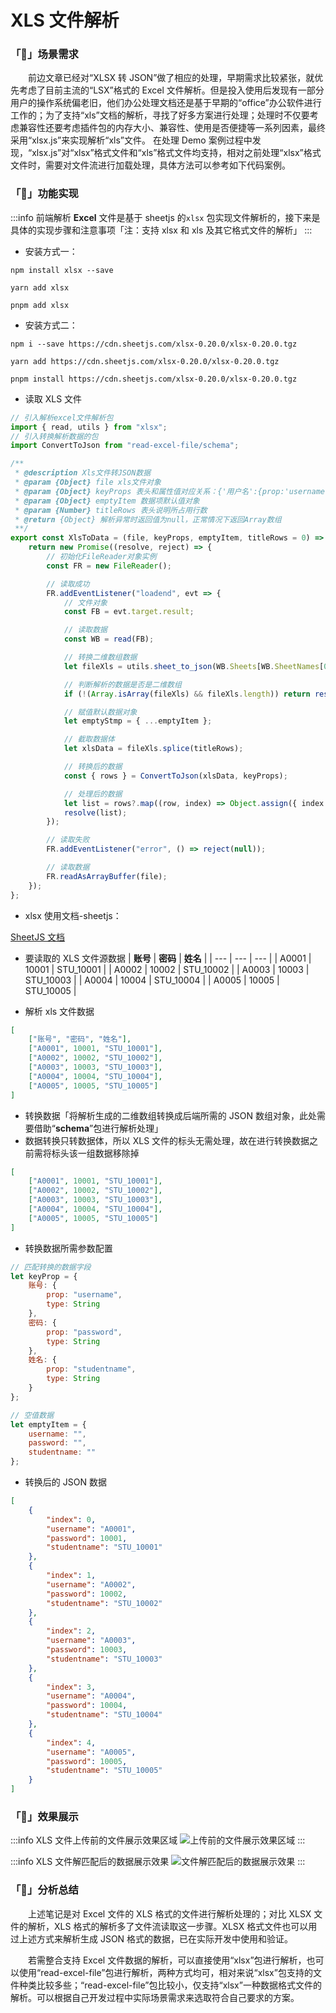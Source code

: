# XLS 文件解析

### 「🚀」场景需求

&emsp;&emsp;前边文章已经对“XLSX 转 JSON”做了相应的处理，早期需求比较紧张，就优先考虑了目前主流的“LSX”格式的 Excel 文件解析。但是投入使用后发现有一部分用户的操作系统偏老旧，他们办公处理文档还是基于早期的“office”办公软件进行工作的；为了支持“xls”文档的解析，寻找了好多方案进行处理；处理时不仅要考虑兼容性还要考虑插件包的内存大小、兼容性、使用是否便捷等一系列因素，最终采用“xlsx.js”来实现解析“xls”文件。
在处理 Demo 案例过程中发现，“xlsx.js”对“xlsx”格式文件和“xls”格式文件均支持，相对之前处理“xlsx”格式文件时，需要对文件流进行加载处理，具体方法可以参考如下代码案例。

### 「🚢」功能实现

:::info
前端解析 **Excel** 文件是基于 sheetjs 的`xlsx` 包实现文件解析的，接下来是具体的实现步骤和注意事项「注：支持 xlsx 和 xls 及其它格式文件的解析」
:::

-   安装方式一：

```shell title="方式一"
npm install xlsx --save

yarn add xlsx

pnpm add xlsx
```

-   安装方式二：

```shell title="方式二"
npm i --save https://cdn.sheetjs.com/xlsx-0.20.0/xlsx-0.20.0.tgz

yarn add https://cdn.sheetjs.com/xlsx-0.20.0/xlsx-0.20.0.tgz

pnpm install https://cdn.sheetjs.com/xlsx-0.20.0/xlsx-0.20.0.tgz
```

-   读取 XLS 文件

```js title="读取文件"
// 引入解析excel文件解析包
import { read, utils } from "xlsx";
// 引入转换解析数据的包
import ConvertToJson from "read-excel-file/schema";

/**
 * @description Xls文件转JSON数据
 * @param {Object} file xls文件对象
 * @param {Object} keyProps 表头和属性值对应关系：{'用户名':{prop:'username',type:String}...}
 * @param {Object} emptyItem 数据项默认值对象
 * @param {Number} titleRows 表头说明所占用行数
 * @return {Object} 解析异常时返回值为null，正常情况下返回Array数组
 **/
export const XlsToData = (file, keyProps, emptyItem, titleRows = 0) => {
	return new Promise((resolve, reject) => {
		// 初始化FileReader对象实例
		const FR = new FileReader();

		// 读取成功
		FR.addEventListener("loadend", evt => {
			// 文件对象
			const FB = evt.target.result;

			// 读取数据
			const WB = read(FB);

			// 转换二维数组数据
			let fileXls = utils.sheet_to_json(WB.Sheets[WB.SheetNames[0]], { header: 1 });

			// 判断解析的数据是否是二维数组
			if (!(Array.isArray(fileXls) && fileXls.length)) return resolve([]);

			// 赋值默认数据对象
			let emptyStmp = { ...emptyItem };

			// 截取数据体
			let xlsData = fileXls.splice(titleRows);

			// 转换后的数据
			const { rows } = ConvertToJson(xlsData, keyProps);

			// 处理后的数据
			let list = rows?.map((row, index) => Object.assign({ index }, emptyStmp, row));
			resolve(list);
		});

		// 读取失败
		FR.addEventListener("error", () => reject(null));

		// 读取数据
		FR.readAsArrayBuffer(file);
	});
};
```

-   xlsx 使用文档-sheetjs：

[SheetJS 文档](https://docs.sheetjs.com/)

-   要读取的 XLS 文件源数据
    | **账号** | **密码** | **姓名** |
    | --- | --- | --- |
    | A0001 | 10001 | STU_10001 |
    | A0002 | 10002 | STU_10002 |
    | A0003 | 10003 | STU_10003 |
    | A0004 | 10004 | STU_10004 |
    | A0005 | 10005 | STU_10005 |

-   解析 xls 文件数据

```json title="读取数据"
[
	["账号", "密码", "姓名"],
	["A0001", 10001, "STU_10001"],
	["A0002", 10002, "STU_10002"],
	["A0003", 10003, "STU_10003"],
	["A0004", 10004, "STU_10004"],
	["A0005", 10005, "STU_10005"]
]
```

-   转换数据「将解析生成的二维数组转换成后端所需的 JSON 数组对象，此处需要借助“**schema**”包进行解析处理」
-   数据转换只转数据体，所以 XLS 文件的标头无需处理，故在进行转换数据之前需将标头该一组数据移除掉

```json title="解析数据"
[
	["A0001", 10001, "STU_10001"],
	["A0002", 10002, "STU_10002"],
	["A0003", 10003, "STU_10003"],
	["A0004", 10004, "STU_10004"],
	["A0005", 10005, "STU_10005"]
]
```

-   转换数据所需参数配置

```js title="转换参数"
// 匹配转换的数据字段
let keyProp = {
	账号: {
		prop: "username",
		type: String
	},
	密码: {
		prop: "password",
		type: String
	},
	姓名: {
		prop: "studentname",
		type: String
	}
};

// 空值数据
let emptyItem = {
	username: "",
	password: "",
	studentname: ""
};
```

-   转换后的 JSON 数据

```json title="JSON 数据格式"
[
	{
		"index": 0,
		"username": "A0001",
		"password": 10001,
		"studentname": "STU_10001"
	},
	{
		"index": 1,
		"username": "A0002",
		"password": 10002,
		"studentname": "STU_10002"
	},
	{
		"index": 2,
		"username": "A0003",
		"password": 10003,
		"studentname": "STU_10003"
	},
	{
		"index": 3,
		"username": "A0004",
		"password": 10004,
		"studentname": "STU_10004"
	},
	{
		"index": 4,
		"username": "A0005",
		"password": 10005,
		"studentname": "STU_10005"
	}
]
```

### 「🚄」效果展示

:::info XLS 文件上传前的文件展示效果区域
![上传前的文件展示效果区域](./img/1-1.png)
:::

:::info XLS 文件解匹配后的数据展示效果
![文件解匹配后的数据展示效果](./img/1-2.png)
:::

### 「🚗」分析总结

&emsp;&emsp;上述笔记是对 Excel 文件的 XLS 格式的文件进行解析处理的；对比 XLSX 文件的解析，XLS 格式的解析多了文件流读取这一步骤。XLSX 格式文件也可以用过上述方式来解析生成 JSON 格式的数据，已在实际开发中使用和验证。

&emsp;&emsp;若需整合支持 Excel 文件数据的解析，可以直接使用“xlsx”包进行解析，也可以使用“read-excel-file”包进行解析，两种方式均可，相对来说“xlsx”包支持的文件种类比较多些；“read-excel-file”包比较小，仅支持“xlsx”一种数据格式文件的解析。可以根据自己开发过程中实际场景需求来选取符合自己要求的方案。
